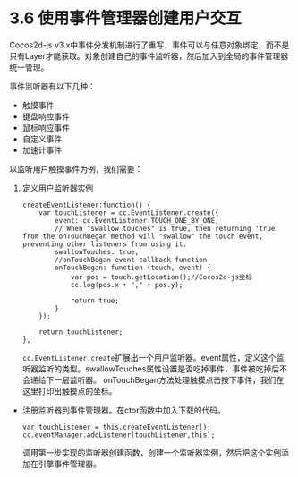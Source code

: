# 3.6 使用事件管理器创建用户交互

Cocos2d-js v3.x中事件分发机制进行了重写，事件可以与任意对象绑定，而不是只有Layer才能获取。对象创建自己的事件监听器，然后加入到全局的事件管理器统一管理。

事件监听器有以下几种：

- 触摸事件
- 键盘响应事件
- 鼠标响应事件
- 自定义事件
- 加速计事件

以监听用户触摸事件为例，我们需要：

1. 定义用户监听器实例

	```
	createEventListener:function() {
		var touchListener = cc.EventListener.create({
			event: cc.EventListener.TOUCH_ONE_BY_ONE,
			// When "swallow touches" is true, then returning 'true' from the onTouchBegan method will "swallow" the touch event, preventing other listeners from using it.
			swallowTouches: true,
			//onTouchBegan event callback function
			onTouchBegan: function (touch, event) {
				var pos = touch.getLocation();//Cocos2d-js坐标
				cc.log(pos.x + "," + pos.y);

				return true;
			}
		});

		return touchListener;
    },
	```
	
	`cc.EventListener.create`扩展出一个用户监听器。event属性，定义这个监听器监听的类型。swallowTouches属性设置是否吃掉事件，事件被吃掉后不会递给下一层监听器。
	onTouchBegan方法处理触摸点击按下事件，我们在这里打印出触摸点的坐标。
* 注册监听器到事件管理器。在ctor函数中加入下载的代码。

	```
	var touchListener = this.createEventListener();
	cc.eventManager.addListener(touchListener,this);
	```
	
	调用第一步实现的监听器创建函数，创建一个监听器实例，然后把这个实例添加在引擎事件管理器。
